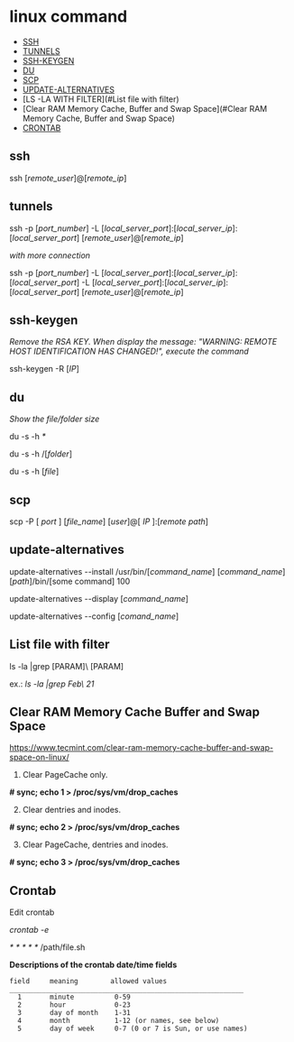 # linux command

* [SSH](#ssh)
* [TUNNELS](#tunnels)
* [SSH-KEYGEN](#ssh-keygen)
* [DU](#du)
* [SCP](#scp)
* [UPDATE-ALTERNATIVES](#update-alternatives)
* [LS -LA WITH FILTER](#List file with filter)
* [Clear RAM Memory Cache, Buffer and Swap Space](#Clear RAM Memory Cache, Buffer and Swap Space)
* [CRONTAB](#Crontab)


## ssh

  ssh [_remote_user_]@[_remote_ip_]

## tunnels

  ssh -p [_port_number_] -L [_local_server_port_]:[_local_server_ip_]:[_local_server_port_] [_remote_user_]@[_remote_ip_]

  *with more connection*
  
  ssh -p [_port_number_] -L [_local_server_port_]:[_local_server_ip_]:[_local_server_port_] -L [_local_server_port_]:[_local_server_ip_]:[_local_server_port_] [_remote_user_]@[_remote_ip_]
  
## ssh-keygen

*Remove the RSA KEY. When display the message: "WARNING: REMOTE HOST IDENTIFICATION HAS CHANGED!", execute the command*

  ssh-keygen -R [_IP_]
  
## du

*Show the file/folder size*

  du -s -h _*_
  
  du -s -h /[_folder_]
  
  du -s -h [_file_]

## scp

  scp -P [ _port_ ] [_file_name_] [_user_]@[ _IP_ ]:[_remote path_]
  
## update-alternatives

  update-alternatives --install /usr/bin/[_command_name_] [_command_name_] [_path_]/bin/[some command] 100
  
  update-alternatives --display [_command_name_]
  
  update-alternatives --config [_comand_name_]

## List file with filter

ls -la |grep [PARAM]\ [PARAM]

ex.: _ls -la |grep Feb\ 21_

## Clear RAM Memory Cache Buffer and Swap Space

https://www.tecmint.com/clear-ram-memory-cache-buffer-and-swap-space-on-linux/

1. Clear PageCache only.

  **# sync; echo 1 > /proc/sys/vm/drop_caches**
  
2. Clear dentries and inodes.

  **# sync; echo 2 > /proc/sys/vm/drop_caches**
  
3. Clear PageCache, dentries and inodes.

  **# sync; echo 3 > /proc/sys/vm/drop_caches**
  
## Crontab

Edit crontab

  _crontab -e_
  
  _*_ _*_ _*_ _*_ _*_ /path/file.sh
  
  **Descriptions of the crontab date/time fields**
  
    field     meaning        allowed values
    __________________________________________________________
      1       minute          0-59
      2       hour            0-23
      3       day of month    1-31
      4       month           1-12 (or names, see below)
      5       day of week     0-7 (0 or 7 is Sun, or use names)
